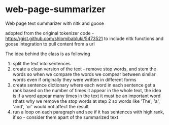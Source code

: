 web-page-summarizer
===================

Web page text summarizer with nltk and goose

adopted from the original tokenizer code - https://gist.github.com/shlomibabluki/5473521 to include nltk functions and goose integration to pull content from a url

The idea behind the class is as following
1. split the text into sentences
2. create a clean version of the text - remove stop words, and stem the words so when we compare the words we compear between similar words even if originally they were written in different forms
3. create sentence dictionary where each word in each sentence get a rank based on the number of times it appear in the whole text, the idea is if a word appear many times in the text it must be an important word (thats why we  remove the stop words at step 2 so words like 'The', 'a', 'and', 'or' would not affect the result
4. run a loop on each paragraph and see if it has sentences with high rank, if so - consider them apart of the summarized text
